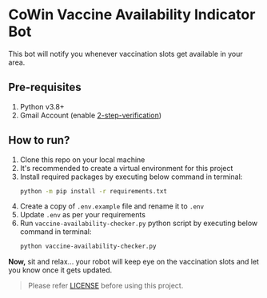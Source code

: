 # CoWin Vaccine Availability Indicator Bot
This bot will notify you whenever vaccination slots get available in your area.

## Pre-requisites
1. Python v3.8+
2. Gmail Account (enable [2-step-verification](https://support.google.com/accounts/answer/185833?p=InvalidSecondFactor&visit_id=637554658548216477-2576856839&rd=1))

## How to run?
1. Clone this repo on your local machine
2. It's recommended to create a virtual environment for this project
3. Install required packages by executing below command in terminal:
    ```bash
   python -m pip install -r requirements.txt 
   ```
4. Create a copy of `.env.example` file and rename it to `.env`
5. Update `.env` as per your requirements
6. Run `vaccine-availability-checker.py` python script by executing below command in terminal:
    ```bash
   python vaccine-availability-checker.py 
   ```
   
**Now,** sit and relax... your robot will keep eye on the vaccination slots and let you know once it gets updated.

> Please refer [LICENSE](LICENSE) before using this project.
